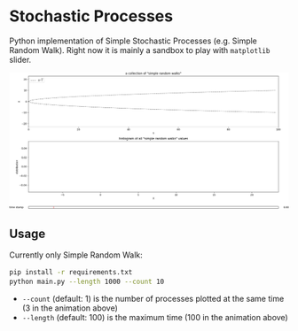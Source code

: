 # Stochastic Processes

Python implementation of Simple Stochastic Processes (e.g. Simple Random Walk).
Right now it is mainly a sandbox to play with `matplotlib` slider.

<p align="center">
	<img src="https://github.com/saeedghsh/playground/blob/master/stochastic_processes/animation.gif" width="900">
</p>

## Usage
Currently only Simple Random Walk:
```bash
pip install -r requirements.txt
python main.py --length 1000 --count 10
```
- `--count` (default: 1) is the number of processes plotted at the same time (3 in the animation above)
- `--length` (default: 100) is the maximum time (100 in the animation above)

<!-- ## Markov chain -->
<!-- A stochastic process where future states only depend on the current state. -->
<!-- More formally, a discrete stochastic process: -->
<!-- ``` -->
<!-- X0, X1, ... -->
<!-- ``` -->
<!-- is a markov chain if -->
<!-- ``` -->
<!-- P(X[t+1]=s | X[0],X[1],...,X[t]) == P(x[t+1]=s|X[t]) \forall t>=0 \and \forall s -->
<!-- ``` -->

<!-- If X[i] has values in S (state space; a finite set of m members); -->
<!-- ``` -->
<!-- P_{ij} = P(X[t+1]=j | X[t]=i), i,j  \in S -->
<!-- \sum_{j \in S}{P_{ij}} = 1 -->
<!-- ``` -->
<!-- `P_{ij}` construct the "transition probability matrix" A (square, but not symmetric). -->
<!-- Transition probability matrix A has all the information about the process. -->
<!-- For instance, two step probabilities could be computed from A: -->
<!-- Q_{ij} = P(X[t+2]=j | X[t]=i) -->
<!-- [[Q11, Q12, ..., Q1m], -->
<!--  [...], -->
<!--  [Qm1,...]] == A^{2} -->

<!-- If transition probability matrix A has positive entries, by perron frobenius theorem, there exists a vector `v=[p1,p2,...]` satisfying `Av = v`, where `v` is the long term behavior of the system, i.e. `P(X=i)=p_i` in long term. `v` is called stationary distribution. Note that `v` is the eigenvector of A corresponding the largest eigenvalue of A that is 1.  -->

<!-- ## Simple Random Walk -->
<!-- X[0] = 0 -->
<!-- X[t+1] = (X[t]+1 with probability 0.5) or (X[t]-1 with probability 0.5) -->

<!-- * Simple Random Walk is a Markov Chain, but it does not have a "transition probability matrix", because the state space is not finite. -->

<!-- ## Martingale (probability theory) -->
<!-- [Martingale ](https://en.wikipedia.org/wiki/Martingale_(probability_theory)) -->

